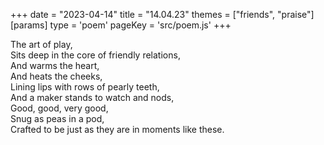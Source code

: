 +++
date = "2023-04-14"
title = "14.04.23"
themes = ["friends", "praise"]
[params]
  type = 'poem'
  pageKey = 'src/poem.js'
+++

The art of play,  
Sits deep in the core of friendly relations,  
And warms the heart,  
And heats the cheeks,  
Lining lips with rows of pearly teeth,  
And a maker stands to watch and nods,  
Good, good, very good,  
Snug as peas in a pod,  
Crafted to be just as they are in moments like these.
